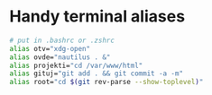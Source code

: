 # Handy terminal aliases

```sh
# put in .bashrc or .zshrc
alias otv="xdg-open"
alias ovde="nautilus . &"
alias projekti="cd /var/www/html"
alias gituj="git add . && git commit -a -m"
alias root="cd $(git rev-parse --show-toplevel)"
```
